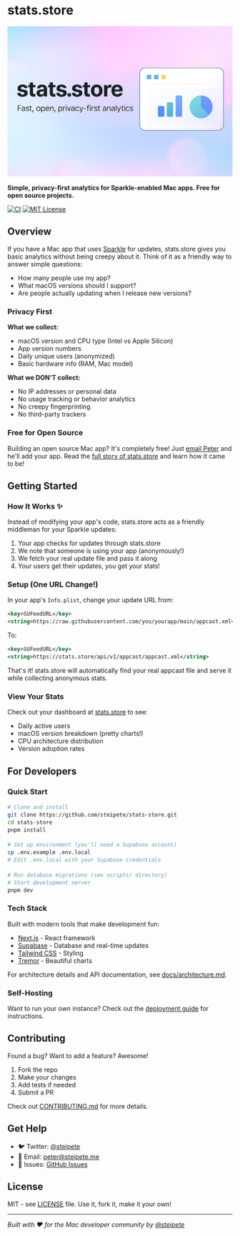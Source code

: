 # stats.store

![stats.store banner](assets/banner.png)

**Simple, privacy-first analytics for Sparkle-enabled Mac apps. Free for open source projects.**

[![CI](https://github.com/steipete/stats-store/actions/workflows/ci.yml/badge.svg)](https://github.com/steipete/stats-store/actions/workflows/ci.yml)
[![MIT License](https://img.shields.io/badge/License-MIT-blue.svg)](LICENSE)

## Overview

If you have a Mac app that uses [Sparkle](https://sparkle-project.org/) for updates, stats.store gives you basic analytics without being creepy about it. Think of it as a friendly way to answer simple questions:

- How many people use my app?
- What macOS versions should I support?
- Are people actually updating when I release new versions?

### Privacy First

**What we collect:**
- macOS version and CPU type (Intel vs Apple Silicon)
- App version numbers
- Daily unique users (anonymized)
- Basic hardware info (RAM, Mac model)

**What we DON'T collect:**
- No IP addresses or personal data
- No usage tracking or behavior analytics
- No creepy fingerprinting
- No third-party trackers

### Free for Open Source

Building an open source Mac app? It's completely free! Just [email Peter](mailto:peter@steipete.me) and he'll add your app. Read the [full story of stats.store](https://steipete.me/posts/2025/stats-store-privacy-first-sparkle-analytics) and learn how it came to be!

## Getting Started

### How It Works ✨

Instead of modifying your app's code, stats.store acts as a friendly middleman for your Sparkle updates:

1. Your app checks for updates through stats.store
2. We note that someone is using your app (anonymously!)
3. We fetch your real update file and pass it along
4. Your users get their updates, you get your stats!

### Setup (One URL Change!)

In your app's `Info.plist`, change your update URL from:
```xml
<key>SUFeedURL</key>
<string>https://raw.githubusercontent.com/you/yourapp/main/appcast.xml</string>
```

To:
```xml
<key>SUFeedURL</key>
<string>https://stats.store/api/v1/appcast/appcast.xml</string>
```

That's it! stats.store will automatically find your real appcast file and serve it while collecting anonymous stats.

### View Your Stats

Check out your dashboard at [stats.store](https://stats.store) to see:
- Daily active users
- macOS version breakdown (pretty charts!)
- CPU architecture distribution
- Version adoption rates

## For Developers

### Quick Start

```bash
# Clone and install
git clone https://github.com/steipete/stats-store.git
cd stats-store
pnpm install

# Set up environment (you'll need a Supabase account)
cp .env.example .env.local
# Edit .env.local with your Supabase credentials

# Run database migrations (see scripts/ directory)
# Start development server
pnpm dev
```

### Tech Stack

Built with modern tools that make development fun:
- [Next.js](https://nextjs.org/) - React framework
- [Supabase](https://supabase.com/) - Database and real-time updates
- [Tailwind CSS](https://tailwindcss.com/) - Styling
- [Tremor](https://tremor.so/) - Beautiful charts

For architecture details and API documentation, see [docs/architecture.md](docs/architecture.md).

### Self-Hosting

Want to run your own instance? Check out the [deployment guide](docs/deployment.md) for instructions.

## Contributing

Found a bug? Want to add a feature? Awesome!

1. Fork the repo
2. Make your changes
3. Add tests if needed
4. Submit a PR

Check out [CONTRIBUTING.md](CONTRIBUTING.md) for more details.

## Get Help

- 🐦 Twitter: [@steipete](https://twitter.com/steipete)
- 📧 Email: [peter@steipete.me](mailto:peter@steipete.me)
- 🐛 Issues: [GitHub Issues](https://github.com/steipete/stats-store/issues)

## License

MIT - see [LICENSE](LICENSE) file. Use it, fork it, make it your own!

---

_Built with ❤️ for the Mac developer community by [@steipete](https://github.com/steipete)_